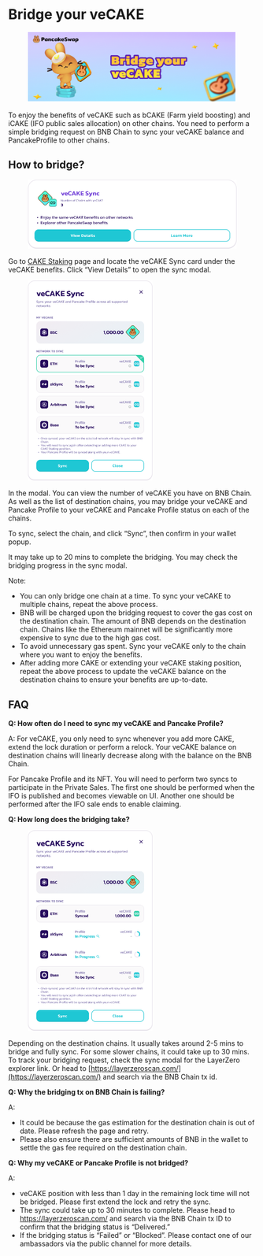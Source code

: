 # Bridge your veCAKE

<figure><img src="../../.gitbook/assets/image (3).png" alt=""><figcaption></figcaption></figure>

To enjoy the benefits of veCAKE such as bCAKE (Farm yield boosting) and iCAKE (IFO public sales allocation) on other chains. You need to perform a simple bridging request on BNB Chain to sync your veCAKE balance and PancakeProfile to other chains.

## How to bridge? <a href="#id-734b8113-0e00-40ff-bccb-9c129460e2e2" id="id-734b8113-0e00-40ff-bccb-9c129460e2e2"></a>

<figure><img src="../../.gitbook/assets/image.png" alt=""><figcaption></figcaption></figure>

Go to [CAKE Staking](https://pancakeswap.finance/cake-staking) page and locate the veCAKE Sync card under the veCAKE benefits. Click “View Details” to open the sync modal.

<figure><img src="../../.gitbook/assets/image (1).png" alt="" width="253"><figcaption></figcaption></figure>

In the modal. You can view the number of veCAKE you have on BNB Chain. As well as the list of destination chains, you may bridge your veCAKE and Pancake Profile to your veCAKE and Pancake Profile status on each of the chains.

To sync, select the chain, and click “Sync”, then confirm in your wallet popup.

It may take up to 20 mins to complete the bridging. You may check the bridging progress in the sync modal.&#x20;

Note:

* You can only bridge one chain at a time. To sync your veCAKE to multiple chains, repeat the above process.
* BNB will be charged upon the bridging request to cover the gas cost on the destination chain. The amount of BNB depends on the destination chain. Chains like the Ethereum mainnet will be significantly more expensive to sync due to the high gas cost.
* To avoid unnecessary gas spent. Sync your veCAKE only to the chain where you want to enjoy the benefits.
* After adding more CAKE or extending your veCAKE staking position, repeat the above process to update the veCAKE balance on the destination chains to ensure your benefits are up-to-date.

## FAQ <a href="#id-9d6ee706-cd48-4d71-a5f8-c3de3d7d3aad" id="id-9d6ee706-cd48-4d71-a5f8-c3de3d7d3aad"></a>

**Q: How often do I need to sync my veCAKE and Pancake Profile?**

A: For veCAKE, you only need to sync whenever you add more CAKE, extend the lock duration or perform a relock. Your veCAKE balance on destination chains will linearly decrease along with the balance on the BNB Chain.

For Pancake Profile and its NFT. You will need to perform two syncs to participate in the Private Sales. The first one should be performed when the IFO is published and becomes viewable on UI. Another one should be performed after the IFO sale ends to enable claiming.

**Q: How long does the bridging take?**

<figure><img src="../../.gitbook/assets/image (2).png" alt="" width="253"><figcaption></figcaption></figure>

Depending on the destination chains. It usually takes around 2-5 mins to bridge and fully sync. For some slower chains, it could take up to 30 mins. To track your bridging request, check the sync modal for the LayerZero explorer link. Or head to [https://layerzeroscan.com/](https://layerzeroscan.com/) and search via the BNB Chain tx id.

**Q: Why the bridging tx on BNB Chain is failing?**

A:

* It could be because the gas estimation for the destination chain is out of date. Please refresh the page and retry.
* Please also ensure there are sufficient amounts of BNB in the wallet to settle the gas fee required on the destination chain.

**Q: Why my veCAKE or Pancake Profile is not bridged?**

A:

* veCAKE position with less than 1 day in the remaining lock time will not be bridged. Please first extend the lock and retry the sync.
* The sync could take up to 30 minutes to complete. Please head to https://layerzeroscan.com/ and search via the BNB Chain tx ID to confirm that the bridging status is “Delivered.”
* If the bridging status is “Failed” or “Blocked”. Please contact one of our ambassadors via the public channel for more details.
